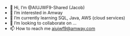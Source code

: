 - 👋 Hi, I’m @AIUJWF9-Shared (Jacob)
- 👀 I’m interested in Amway
- 🌱 I’m currently learning SQL, Java, AWS (cloud services)
- 💞️ I’m looking to collaborate on ...
- 📫 How to reach me aiujwf9@amway.com

<!---
AIUJWF9-Shared/AIUJWF9-Shared is a ✨ special ✨ repository because its `README.md` (this file) appears on your GitHub profile.
You can click the Preview link to take a look at your changes.
--->
